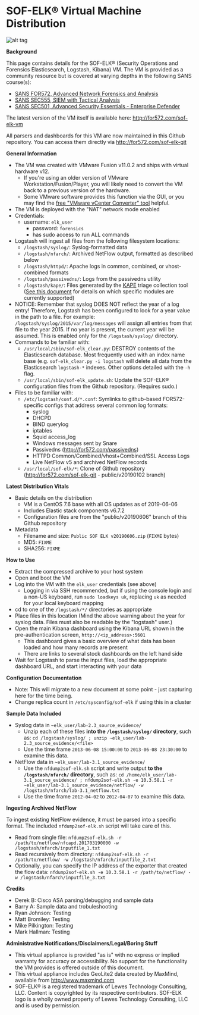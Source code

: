 SOF-ELK® Virtual Machine Distribution
=======
![alt tag](https://raw.githubusercontent.com/philhagen/sof-elk/master/lib/sof-elk_logo_sm.png)

**Background**

This page contains details for the SOF-ELK® (Security Operations and Forensics Elasticsearch, Logstash, Kibana) VM.
The VM is provided as a community resource but is covered at varying depths in the following SANS course(s):

* [SANS FOR572, Advanced Network Forensics and Analysis](http://for572.com/course)
* [SANS SEC555, SIEM with Tactical Analysis](http://for572.com/sec555)
* [SANS SEC501, Advanced Security Essentials - Enterprise Defender](http://for572.com/sec501)

The latest version of the VM itself is available here: <http://for572.com/sof-elk-vm>

All parsers and dashboards for this VM are now maintained in this Github repository.  You can access them directly via <http://for572.com/sof-elk-git>

**General Information**

* The VM was created with VMware Fusion v11.0.2 and ships with virtual hardware v12.
  * If you're using an older version of VMware Workstation/Fusion/Player, you will likely need to convert the VM back to a previous version of the hardware.
  * Some VMware software provides this function via the GUI, or you may find the [free "VMware vCenter Converter" tool](http://www.vmware.com/products/converter) helpful.
* The VM is deployed with the "NAT" network mode enabled
* Credentials:
  * username: ```elk_user```
    * password: ```forensics```
    * has sudo access to run ALL commands
* Logstash will ingest all files from the following filesystem locations:
  * ```/logstash/syslog/```: Syslog-formatted data
  * ```/logstash/nfarch/```: Archived NetFlow output, formatted as described below
  * ```/logstash/httpd/```: Apache logs in common, combined, or vhost-combined formats
  * ```/logstash/passivedns/```: Logs from the passivedns utility
  * ```/logstash/kape/```: Files generated by the [KAPE](https://learn.duffandphelps.com/kape) triage collection tool ([See this document](doc/kape_support.html) for details on which specific modules are currently supported)
* NOTICE: Remember that syslog DOES NOT reflect the year of a log entry!  Therefore, Logstash has been configured to look for a year value in the path to a file.  For example:  ```/logstash/syslog/2015/var/log/messages``` will assign all entries from that file to the year 2015.  If no year is present, the current year will be assumed.  This is enabled only for the `/logstash/syslog/` directory.
* Commands to be familiar with:
    * ```/usr/local/sbin/sof-elk_clear.py```: DESTROY contents of the Elasticsearch database.  Most frequently used with an index name base (e.g. ```sof-elk_clear.py -i logstash``` will delete all data from the Elasticsearch ```logstash-*``` indexes.  Other options detailed with the ```-h``` flag.
    * ```/usr/local/sbin/sof-elk_update.sh```: Update the SOF-ELK® configuration files from the Github repository.  (Requires sudo.)
* Files to be familiar with:
    * ```/etc/logstash/conf.d/*.conf```: Symlinks to github-based FOR572-specific configs that address several common log formats:
        * syslog
        * DHCPD
        * BIND querylog
        * iptables
        * Squid access_log
        * Windows messages sent by Snare
        * Passivedns (<http://for572.com/passivedns>)
        * HTTPD Common/Combined/vhost+Combined/SSL Access Logs
        * Live NetFlow v5 and archived NetFlow records
    * ```/usr/local/sof-elk/*```: Clone of Github repository (<http://for572.com/sof-elk-git> - public/v20190102 branch)

**Latest Distribution Vitals**

* Basic details on the distribution
  * VM is a CentOS 7.6 base with all OS updates as of 2019-06-06
  * Includes Elastic stack components v6.7.2
  * Configuration files are from the "public/v20190606" branch of this Github repository
* Metadata
  * Filename and size: ```Public SOF ELK v20190606.zip``` (```FIXME``` bytes)
  * MD5: ```FIXME```
  * SHA256: ```FIXME```

**How to Use**

* Extract the compressed archive to your host system
* Open and boot the VM
* Log into the VM with the ```elk_user``` credentials (see above)
  * Logging in via SSH recommended, but if using the console login and a non-US keyboard, run ```sudo loadkeys uk```, replacing ```uk``` as needed for your local keyboard mapping
* cd to one of the ```/logstash/*/``` directories as appropriate
* Place files in this location (Mind the above warning about the year for syslog data.  Files must also be readable by the "logstash" user.)
* Open the main Kibana dashboard using the Kibana URL shown in the pre-authentication screen, ```http://<ip_address>:5601```
    * This dashboard gives a basic overview of what data has been loaded and how many records are present
    * There are links to several stock dashboards on the left hand side
* Wait for Logstash to parse the input files, load the appropriate dashboard URL, and start interacting with your data

**Configuration Documentation**

* Note: This will migrate to a new document at some point - just capturing here for the time being.
* Change replica count in `/etc/sysconfig/sof-elk` if using this in a cluster

**Sample Data Included**

* Syslog data in `~elk_user/lab-2.3_source_evidence/`
  * Unzip each of these files **into the `/logstash/syslog/` directory**, such as: `cd /logstash/syslog/ ; unzip ~elk_user/lab-2.3_source_evidence/<file>`
  * Use the time frame `2013-06-08 15:00:00` to `2013-06-08 23:30:00` to examine this data.
* NetFlow data in `~elk_user/lab-3.1_source_evidence/`
  * Use the `nfdump2sof-elk.sh` script and write output **to the `/logstash/nfarch/` directory**, such as: `cd /home/elk_user/lab-3.1_source_evidence/ ; nfdump2sof-elk.sh -e 10.3.58.1 -r ~elk_user/lab-3.1_source_evidence/netflow/ -w /logstash/nfarch/lab-3.1_netflow.txt`
  * Use the time frame `2012-04-02` to `2012-04-07` to examine this data.

**Ingesting Archived NetFlow**

To ingest existing NetFlow evidence, it must be parsed into a specific format.  The included ```nfdump2sof-elk.sh``` script will take care of this.
* Read from single file: ```nfdump2sof-elk.sh -r /path/to/netflow/nfcapd.201703190000 -w /logstash/nfarch/inputfile_1.txt```
* Read recursively from directory: ```nfdump2sof-elk.sh -r /path/to/netflow/ -w /logstash/nfarch/inputfile_2.txt```
* Optionally, you can specify the IP address of the exporter that created the flow data: ```nfdump2sof-elk.sh -e 10.3.58.1 -r /path/to/netflow/ -w /logstash/nfarch/inputfile_3.txt```

**Credits**
* Derek B: Cisco ASA parsing/debugging and sample data
* Barry A: Sample data and trobuleshooting
* Ryan Johnson: Testing
* Matt Bromiley: Testing
* Mike Pilkington: Testing
* Mark Hallman: Testing

**Administrative Notifications/Disclaimers/Legal/Boring Stuff**

* This virtual appliance is provided "as is" with no express or implied warranty for accuracy or accessibility.  No support for the functionality the VM provides is offered outside of this document.
* This virtual appliance includes GeoLite2 data created by MaxMind, available from <http://www.maxmind.com>
* SOF-ELK® is a registered trademark of Lewes Technology Consulting, LLC.  Content is copyrighted by its respective contributors.  SOF-ELK logo is a wholly owned property of Lewes Technology Consulting, LLC and is used by permission.
